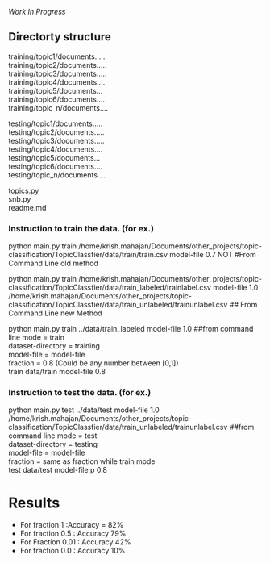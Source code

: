 
*Work In Progress*

Directorty structure  
--------------------- 

training/topic1/documents.....     
training/topic2/documents.....    
training/topic3/documents.....    
training/topic4/documents....  
training/topic5/documents...  
training/topic6/documents....       
training/topic_n/documents....    



testing/topic1/documents.....     
testing/topic2/documents.....    
testing/topic3/documents.....    
testing/topic4/documents....  
testing/topic5/documents...  
testing/topic6/documents....       
testing/topic_n/documents....    


topics.py  
snb.py   
readme.md  

### Instruction to train the data. (for ex.)    

python main.py train /home/krish.mahajan/Documents/other_projects/topic-classification/TopicClassfier/data/train/train.csv model-file 0.7 NOT #From Command Line old method 

python main.py train /home/krish.mahajan/Documents/other_projects/topic-classification/TopicClassfier/data/train_labeled/trainlabel.csv model-file 1.0  /home/krish.mahajan/Documents/other_projects/topic-classification/TopicClassfier/data/train_unlabeled/trainunlabel.csv    ## From Command Line new Method
 
python main.py train ../data/train_labeled model-file 1.0  ##from command line
      mode = train   
      dataset-directory = training   
      model-file = model-file   
      fraction = 0.8 (Could be any number between [0,1])  
      train data/train model-file 0.8

### Instruction to test the data. (for ex.)  
python main.py test ../data/test  model-file 1.0  /home/krish.mahajan/Documents/other_projects/topic-classification/TopicClassfier/data/train_unlabeled/trainunlabel.csv  ##from command line
      mode = test  
      dataset-directory = testing  
      model-file = model-file   
      fraction = same as fraction while train mode  
      test data/test model-file.p 0.8



# Results     

- For fraction 1 :Accuracy = 82%      
- For fraction 0.5 : Accuracy 79%    
- For Fraction 0.01 : Accuracy 42%     
- For fraction 0.0 : Accuracy 10%  



